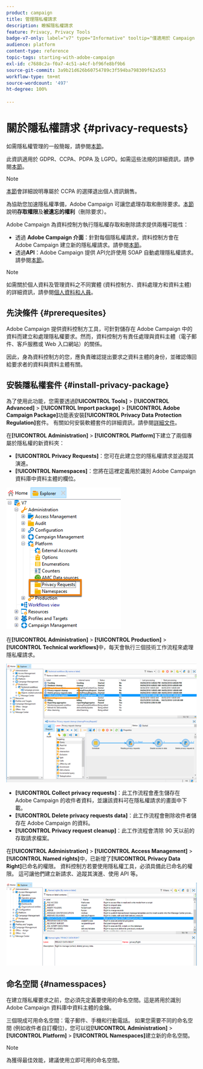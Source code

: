 ```yaml
---
product: campaign
title: 管理隱私權請求
description: 瞭解隱私權請求
feature: Privacy, Privacy Tools
badge-v7-only: label="v7" type="Informative" tooltip="僅適用於 Campaign Classic v7"
audience: platform
content-type: reference
topic-tags: starting-with-adobe-campaign
exl-id: c7688c2a-f0a7-4c51-a4cf-bf96fe8bf9b6
source-git-commit: 3a9b21d626b60754789c3f594ba798309f62a553
workflow-type: tm+mt
source-wordcount: '497'
ht-degree: 100%

---
```


# 關於隱私權請求 {#privacy-requests}



如需隱私權管理的一般簡報，請參閱[本節](privacy-management.md)。

此資訊適用於 GDPR、CCPA、PDPA 及 LGPD。如需這些法規的詳細資訊，請參閱[本節](privacy-management.md#privacy-management-regulations)。

>[!NOTE]
>
>[本節](#sale-of-personal-information-ccpa)會詳細說明專屬於 CCPA 的選擇退出個人資訊銷售。

<!--Installation procedures described in this document are applicable starting Campaign Classic 18.4 (build 8931+). If you are running on a previous version, refer to this [technote](https://helpx.adobe.com/campaign/kb/how-to-install-gdpr-package-on-legacy-versions.html).-->

為協助您加速隱私權準備，Adobe Campaign 可讓您處理存取和刪除要求。[本節](privacy-management.md#right-access-forgotten)說明&#x200B;**存取權限**&#x200B;及&#x200B;**被遺忘的權利**（刪除要求）。

Adobe Campaign 為資料控制方執行隱私權存取和刪除請求提供兩種可能性：

* 透過 **Adobe Campaign 介面**：針對每個隱私權請求，資料控制方會在 Adobe Campaign 建立新的隱私權請求。請參閱[本節](privacy-requests-ui.md)。
* 透過&#x200B;**API**：Adobe Campaign 提供 API允許使用 SOAP 自動處理隱私權請求。請參閱[本節](privacy-requests-api.md)。

>[!NOTE]
>
>如需關於個人資料及管理資料之不同實體 (資料控制方、資料處理方和資料主體) 的詳細資訊，請參閱[個人資料和人員](privacy-and-recommendations.md#personal-data)。

## 先決條件 {#prerequesites}

Adobe Campaign 提供資料控制方工具，可針對儲存在 Adobe Campaign 中的資料而建立和處理隱私權要求。然而，資料控制方有責任處理與資料主體（電子郵件、客戶服務或 Web 入口網站）的關係。

因此，身為資料控制方的您，應負責確認提出要求之資料主體的身份，並確認傳回給要求者的資料與資料主體有關。

## 安裝隱私權套件 {#install-privacy-package}

為了使用此功能，您需要透過&#x200B;**[!UICONTROL Tools]** > **[!UICONTROL Advanced]** > **[!UICONTROL Import package]** > **[!UICONTROL Adobe Campaign Package]**&#x200B;功能表安裝&#x200B;**[!UICONTROL Privacy Data Protection Regulation]**&#x200B;套件。 有關如何安裝軟體套件的詳細資訊，請參閱[詳細文件](../../installation/using/installing-campaign-standard-packages.md)。

在&#x200B;**[!UICONTROL Administration]** > **[!UICONTROL Platform]**&#x200B;下建立了兩個專屬於隱私權的新資料夾：

* **[!UICONTROL Privacy Requests]**：您可在此建立您的隱私權請求並追蹤其演進。
* **[!UICONTROL Namespaces]**：您將在這裡定義用於識別 Adobe Campaign 資料庫中資料主體的欄位。

![](assets/privacy-folders.png)

在&#x200B;**[!UICONTROL Administration]** > **[!UICONTROL Production]** > **[!UICONTROL Technical workflows]**&#x200B;中，每天會執行三個技術工作流程來處理隱私權請求。

![](assets/privacy-workflows.png)

* **[!UICONTROL Collect privacy requests]**：此工作流程會產生儲存在 Adobe Campaign 的收件者資料，並讓該資料可在隱私權請求的畫面中下載。
* **[!UICONTROL Delete privacy requests data]**：此工作流程會刪除收件者儲存在 Adobe Campaign 的資料。
* **[!UICONTROL Privacy request cleanup]**：此工作流程會清除 90 天以前的存取請求檔案。

在&#x200B;**[!UICONTROL Administration]** > **[!UICONTROL Access Management]** > **[!UICONTROL Named rights]**&#x200B;中，已新增了&#x200B;**[!UICONTROL Privacy Data Right]**&#x200B;已命名的權限。 資料控制方若要使用隱私權工具，必須具備此已命名的權限。 這可讓他們建立新請求、追蹤其演進、使用 API 等。

![](assets/privacy-right.png)

## 命名空間 {#namesspaces}

在建立隱私權要求之前，您必須先定義要使用的命名空間。這是將用於識別 Adobe Campaign 資料庫中資料主體的金鑰。

三個現成可用命名空間：電子郵件、手機和行動電話。 如果您需要不同的命名空間 (例如收件者自訂欄位)，您可以從&#x200B;**[!UICONTROL Administration]** > **[!UICONTROL Platform]** > **[!UICONTROL Namespaces]**&#x200B;建立新的命名空間。

>[!NOTE]
>
>為獲得最佳效能，建議使用立即可用的命名空間。
